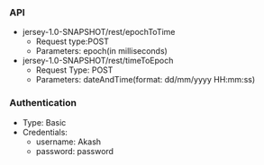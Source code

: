 ### API
- jersey-1.0-SNAPSHOT/rest/epochToTime
    - Request type:POST
    - Parameters: epoch(in milliseconds)
- jersey-1.0-SNAPSHOT/rest/timeToEpoch
    - Request Type: POST
    - Parameters: dateAndTime(format: dd/mm/yyyy HH:mm:ss)
    
### Authentication
- Type: Basic
- Credentials:
    - username: Akash
    - password: password